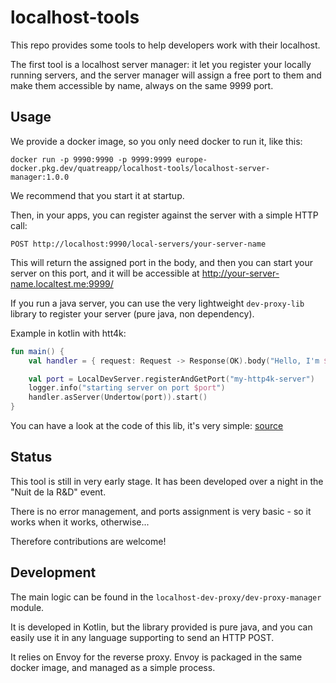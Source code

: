 # localhost-tools

This repo provides some tools to help developers work with their localhost.

The first tool is a localhost server manager: it let you register your locally running servers, and the server manager
will assign a free port to them and make them accessible by name, always on the same 9999 port.

## Usage

We provide a docker image, so you only need docker to run it, like this:
```shell
docker run -p 9990:9990 -p 9999:9999 europe-docker.pkg.dev/quatreapp/localhost-tools/localhost-server-manager:1.0.0
```
We recommend that you start it at startup.

Then, in your apps, you can register against the server with a simple HTTP call:
```
POST http://localhost:9990/local-servers/your-server-name
```
This will return the assigned port in the body, and then you can start your server on this port, and it will be 
accessible at http://your-server-name.localtest.me:9999/

If you run a java server, you can use the very lightweight `dev-proxy-lib` library to register your server 
(pure java, non dependency).

Example in kotlin with htt4k:
```kotlin
fun main() {
    val handler = { request: Request -> Response(OK).body("Hello, I'm ${request.header("host")}!") }

    val port = LocalDevServer.registerAndGetPort("my-http4k-server")
    logger.info("starting server on port $port")
    handler.asServer(Undertow(port)).start()
}
```

You can have a look at the code of this lib, it's very simple:
[source](localhost-dev-proxy/dev-proxy-lib/src/main/java/sh/quatre/localhost/dev/proxy/api/LocalDevServer.java)

## Status

This tool is still in very early stage. It has been developed over a night in the "Nuit de la R&D" event.

There is no error management, and ports assignment is very basic - so it works when it works, otherwise...

Therefore contributions are welcome!

## Development

The main logic can be found in the `localhost-dev-proxy/dev-proxy-manager` module.

It is developed in Kotlin, but the library provided is pure java, and you can easily use it in any language 
supporting to send an HTTP POST.

It relies on Envoy for the reverse proxy. Envoy is packaged in the same docker image, and managed as a simple process.